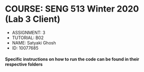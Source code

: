 # COURSE: SENG 513 Winter 2020 (Lab 3 Client)

- ASSIGNMENT: 3
- TUTORIAL: B02
- NAME: Satyaki Ghosh
- ID: 10077685

#### Specific instructions on how to run the code can be found in their respective folders
